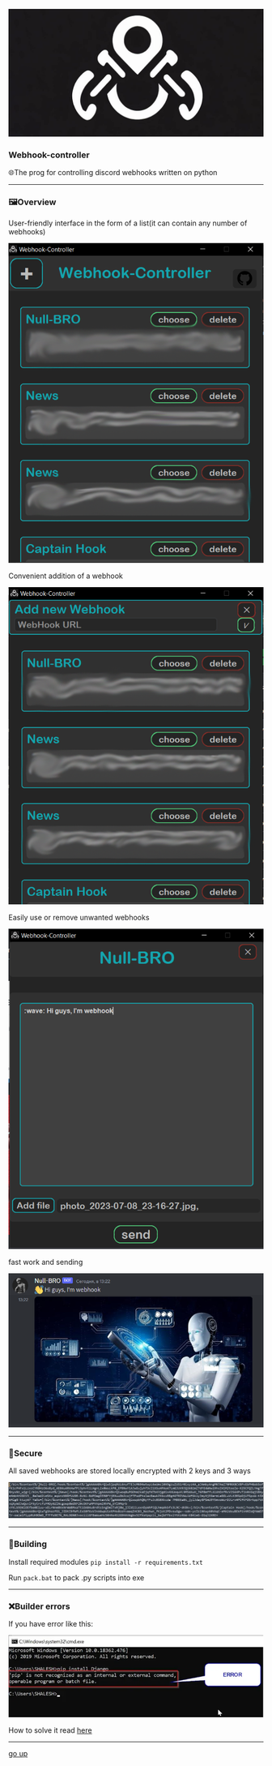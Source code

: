 <a id ="up"></a>
![logo](images/logo.png)

### Webhook-controller
🌐The prog for controlling discord webhooks written on python


---

### 🖼Overview

User-friendly interface in the form of a list(it can contain any number of webhooks)

![1](images/Screenshot_1.png)

Сonvenient addition of a webhook

![2](images/Screenshot_2.png)

Easily use or remove unwanted webhooks

![3](images/Screenshot_3.png)

fast work and sending

![4](images/Screenshot_4.png)

---

### 🔐Secure
All saved webhooks are stored locally encrypted with 2 keys and 3 ways

![5](images/Screenshot_5.png)

---

### 🧱Building

Install required modules `pip install -r requirements.txt`

Run `pack.bat` to pack .py scripts into exe

---
### ❌Builder errors

If you have error like this:

![error](images/error.png)

How to solve it read [here](https://www.stechies.com/pip-not-recognized-internal-external-command/)

---
[go up](#up)
